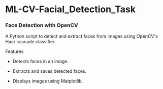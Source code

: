 # ML-CV-Facial_Detection_Task
### Face Detection with OpenCV
A Python script to detect and extract faces from images using OpenCV's Haar cascade classifier.

Features
* Detects faces in an image.

* Extracts and saves detected faces.

* Displays images using Matplotlib.
